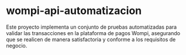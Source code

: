 # wompi-api-automatizacion
Este proyecto implementa un conjunto de pruebas automatizadas para validar las transacciones en la plataforma de pagos Wompi, asegurando que se realicen de manera satisfactoria y conforme a los requisitos de negocio.
